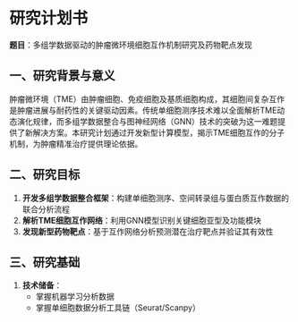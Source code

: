 # **研究计划书**  
**题目**：多组学数据驱动的肿瘤微环境细胞互作机制研究及药物靶点发现  


## **一、研究背景与意义**  
肿瘤微环境（TME）由肿瘤细胞、免疫细胞及基质细胞构成，其细胞间复杂互作是肿瘤进展与耐药性的关键驱动因素。传统单细胞测序技术难以全面解析TME动态演化规律，而多组学数据整合与图神经网络（GNN）技术的突破为这一难题提供了新解决方案。本研究计划通过开发新型计算模型，揭示TME细胞互作的分子机制，为肿瘤精准治疗提供理论依据。


## **二、研究目标**  
1. **开发多组学数据整合框架**：构建单细胞测序、空间转录组与蛋白质互作数据的联合分析流程  
2. **解析TME细胞互作网络**：利用GNN模型识别关键细胞亚型及功能模块  
3. **发现新型药物靶点**：基于互作网络分析预测潜在治疗靶点并验证其有效性  

## **三、研究基础**  
1. **技术储备**：  
   - 掌握机器学习分析数据
   - 掌握单细胞数据分析工具链（Seurat/Scanpy）  





